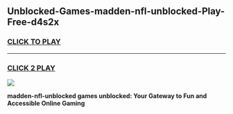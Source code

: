 
## Unblocked-Games-madden-nfl-unblocked-Play-Free-d4s2x
<h3>
<a href="https://premium76.site?title=madden-nfl-unblocked&ref=18A1">CLICK TO PLAY</a></h3>
<hr>

<h3>
<a href="https://premium76.site?title=madden-nfl-unblocked&ref=18A1">CLICK 2 PLAY</a>
  
</h3>

<a href="https://premium76.site?title=madden-nfl-unblocked&ref=18A1"><img src="https://clearcache.store/games.png"></a>


**madden-nfl-unblocked games unblocked: Your Gateway to Fun and Accessible Online Gaming**
